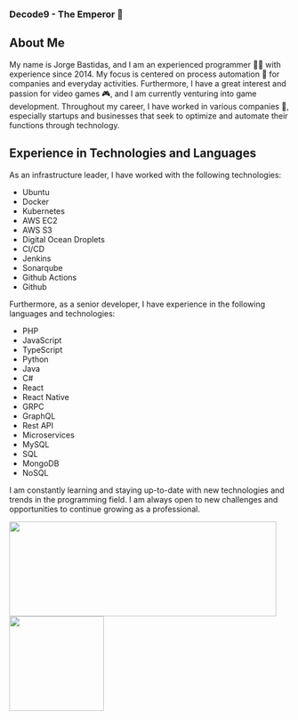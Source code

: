 ### Decode9 - The Emperor :japanese_ogre:

## About Me
My name is Jorge Bastidas, and I am an experienced programmer :technologist: with experience since 2014. My focus is centered on process automation :robot: for companies and everyday activities. Furthermore, I have a great interest and passion for video games :video_game:, and I am currently venturing into game development. Throughout my career, I have worked in various companies :office:, especially startups and businesses that seek to optimize and automate their functions through technology.

## Experience in Technologies and Languages

As an infrastructure leader, I have worked with the following technologies:

- Ubuntu
- Docker
- Kubernetes
- AWS EC2
- AWS S3
- Digital Ocean Droplets
- CI/CD
- Jenkins
- Sonarqube
- Github Actions
- Github

Furthermore, as a senior developer, I have experience in the following languages and technologies:

- PHP
- JavaScript
- TypeScript
- Python
- Java
- C#
- React
- React Native
- GRPC
- GraphQL
- Rest API
- Microservices
- MySQL
- SQL
- MongoDB
- NoSQL

I am constantly learning and staying up-to-date with new technologies and trends in the programming field. I am always open to new challenges and opportunities to continue growing as a professional.

<a href="https://github.com/decode9">
  <img align="center" src="https://github-readme-stats.vercel.app/api?username=decode9&hide=contribs&count_private=true&show_icons=true&include_all_commits=true" height="170px"  width="480px"/>
  <img align="center" src="https://github-readme-stats.vercel.app/api/top-langs/?username=decode9&layout=compact" height="170px"/>
</a>
